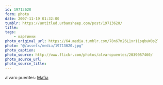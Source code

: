 ```yaml
---
id: 19713620
form: photo
date: 2007-11-19 01:32:00
tumblr: https://untitled.urbansheep.com/post/19713620/
title:
tags:
    - картинки
photo_original_url: https://64.media.tumblr.com/78n67m26L1xr11sqbuW0s2lS_500.jpg
photo: "@/assets/media/19713620.jpg"
photo_caption:
photo_source: http://www.flickr.com/photos/alvaropuentes/2039057460/
photo_source_url:
photo_source_title:
---
```


<p>alvaro puentes: <a href="http://www.flickr.com/photos/alvaropuentes/2039057460/">Mafia</a></p>
